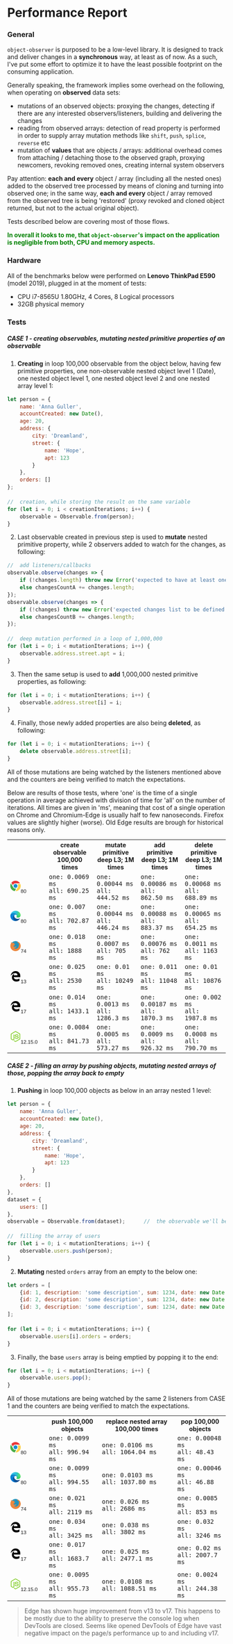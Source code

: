 # Performance Report

### General
`object-observer` is purposed to be a low-level library.
It is designed to track and deliver changes in a __synchronous__ way, at least as of now.
As a such, I've put some effort to optimize it to have the least possible footprint on the consuming application.

Generally speaking, the framework implies some overhead on the following, when operating on __observed__ data sets:
- mutations of an observed objects: proxying the changes, detecting if there are any interested observers/listeners, building and delivering the changes
- reading from observed arrays: detection of read property is performed in order to supply array mutation methods like `shift`, `push`, `splice`, `reverse` etc
- mutation of __values__ that are objects / arrays: additional overhead comes from attaching / detaching those to the observed graph, proxying newcomers, revoking removed ones, creating internal system observers

Pay attention: __each and every__ object / array (including all the nested ones) added to the observed tree processed by means of cloning and turning into observed one; in the same way, __each and every__ object / array removed from the observed tree is being 'restored' (proxy revoked and cloned object returned, but not to the actual original object).

Tests described below are covering most of those flows.

<span style="color:green">__In overall it looks to me, that `object-observer`'s impact on the application is negligible from both, CPU and memory aspects.__
</span>

### Hardware
All of the benchmarks below were performed on __Lenovo ThinkPad E590__ (model 2019), plugged in at the moment of tests:
- CPU i7-8565U 1.80GHz, 4 Cores, 8 Logical processors
- 32GB physical memory

### Tests

##### __CASE 1__ - creating observables, mutating nested primitive properties of an observable

1. __Creating__ in loop 100,000 observable from the object below, having few primitive properties, one non-observable nested object level 1 (Date), one nested object level 1, one nested object level 2 and one nested array level 1:
```javascript
let person = {
    name: 'Anna Guller',
    accountCreated: new Date(),
    age: 20,
    address: {
        city: 'Dreamland',
        street: {
            name: 'Hope',
            apt: 123
        }
    },
    orders: []
};

//  creation, while storing the result on the same variable
for (let i = 0; i < creationIterations; i++) {
    observable = Observable.from(person);
}
```

2. Last observable created in previous step is used to __mutate__ nested primitive property, while 2 observers added to watch for the changes, as following:
```javascript
//	add listeners/callbacks
observable.observe(changes => {
    if (!changes.length) throw new Error('expected to have at least one change in the list');
    else changesCountA += changes.length;
});
observable.observe(changes => {
    if (!changes) throw new Error('expected changes list to be defined');
    else changesCountB += changes.length;
});

//  deep mutation performed in a loop of 1,000,000
for (let i = 0; i < mutationIterations; i++) {
    observable.address.street.apt = i;
}
```

3. Then the same setup is used to __add__ 1,000,000 nested primitive properties, as following:
```javascript
for (let i = 0; i < mutationIterations; i++) {
    observable.address.street[i] = i;
}
```

4. Finally, those newly added properties are also being __deleted__, as following:
```javascript
for (let i = 0; i < mutationIterations; i++) {
    delete observable.address.street[i];
}
```

All of those mutations are being watched by the listeners mentioned above and the counters are being verified to match the expectations.

Below are results of those tests, where 'one' is the time of a single operation in average achieved with division of time for 'all' on the number of iterations.
All times are given in 'ms', meaning that cost of a single operation on Chrome and Chromium-Edge is usually half to few nanoseconds. Firefox values are slightly higher (worse). Old Edge results are brough for historical reasons only.

<table>
    <tr>
        <th style="width:75px;white-space:nowrap"></th>
        <th>create observable<br>100,000 times</th>
        <th>mutate primitive<br>deep L3; 1M times</th>
        <th>add primitive<br>deep L3; 1M times</th>
        <th>delete primitive<br>deep L3; 1M times</th>
    </tr>
    <tr style="font-family:monospace">
        <td style="width:75px;white-space:nowrap;font-family:sans-serif"><img src="browser-icons/chrome.png"><sub>80</sub></td>
        <td>
            one: 0.0069 ms<br>
            all: 690.25 ms
        </td>
        <td>
            one: 0.00044 ms<br>
            all: 444.52 ms
        </td>
        <td>
            one: 0.00086 ms<br>
            all: 862.50 ms
        </td>
        <td>
            one: 0.00068 ms<br>
            all: 688.89 ms
        </td>
    </tr>
    <tr style="font-family:monospace">
        <td style="width:75px;white-space:nowrap;font-family:sans-serif"><img src="browser-icons/edge-chromium.png"><sub>80</sub></td>
        <td>
            one: 0.007 ms<br>
            all: 702.87 ms
        </td>
        <td>
            one: 0.00044 ms<br>
            all: 446.24 ms
        </td>
        <td>
            one: 0.00088 ms<br>
            all: 883.37 ms
        </td>
        <td>
            one: 0.00065 ms<br>
            all: 654.25 ms
        </td>
    </tr>
    <tr style="font-family:monospace">
        <td style="width:75px;white-space:nowrap;font-family:sans-serif"><img src="browser-icons/firefox.png"><sub>74</sub></td>
        <td>
            one: 0.018 ms<br>
            all: 1888 ms
        </td>
        <td>
            one: 0.0007 ms<br>
            all: 705 ms
        </td>
        <td>
            one: 0.00076 ms<br>
            all: 762 ms
        </td>
        <td>
            one: 0.0011 ms<br>
            all: 1163 ms
        </td>
    </tr>
    <tr style="font-family:monospace">
        <td style="width:75px;white-space:nowrap;font-family:sans-serif"><img src="browser-icons/edge.png"><sub>13</sub></td>
        <td>
            one: 0.025 ms<br>
            all: 2530 ms
        </td>
        <td>
            one: 0.01 ms<br>
            all: 10249 ms
        </td>
        <td>
            one: 0.011 ms<br>
            all: 11048 ms
        </td>
        <td>
            one: 0.01 ms<br>
            all: 10876 ms
        </td>
    </tr>
    <tr style="font-family:monospace">
        <td style="width:75px;white-space:nowrap;font-family:sans-serif"><img src="browser-icons/edge.png"><sub>17</sub></td>
        <td>
            one: 0.014 ms<br>
            all: 1433.1 ms
        </td>
        <td>
            one: 0.0013 ms<br>
            all: 1286.3 ms
        </td>
        <td>
            one: 0.00187 ms<br>
            all: 1870.3 ms
        </td>
        <td>
            one: 0.002 ms<br>
            all: 1987.8 ms
        </td>
    </tr>
    <tr style="font-family:monospace">
        <td style="width:75px;white-space:nowrap;font-family:sans-serif"><img src="browser-icons/nodejs.png"><sub>12.15.0</sub></td>
        <td>
            one: 0.0084 ms<br>
            all: 841.73 ms
        </td>
        <td>
            one: 0.0005 ms<br>
            all: 573.27 ms
        </td>
        <td>
            one: 0.0009 ms<br>
            all: 926.32 ms
        </td>
        <td>
            one: 0.0008 ms<br>
            all: 790.70 ms
        </td>
    </tr>
</table>

##### __CASE 2__ - filling an array by pushing objects, mutating nested arrays of those, popping the array back to empty

1. __Pushing__ in loop 100,000 objects as below in an array nested 1 level:
```javascript
let person = {
    name: 'Anna Guller',
    accountCreated: new Date(),
    age: 20,
    address: {
        city: 'Dreamland',
        street: {
            name: 'Hope',
            apt: 123
        }
    },
    orders: []
},
dataset = {
    users: []
},
observable = Observable.from(dataset);      //  the observable we'll be working with

//  filling the array of users
for (let i = 0; i < mutationIterations; i++) {
    observable.users.push(person);
}
```

2. __Mutating__ nested `orders` array from an empty to the below one:
```javascript
let orders = [
    {id: 1, description: 'some description', sum: 1234, date: new Date()},
    {id: 2, description: 'some description', sum: 1234, date: new Date()},
    {id: 3, description: 'some description', sum: 1234, date: new Date()}
];

for (let i = 0; i < mutationIterations; i++) {
    observable.users[i].orders = orders;
}
```

3. Finally, the base `users` array is being emptied by popping it to the end:
```javascript
for (let i = 0; i < mutationIterations; i++) {
    observable.users.pop();
}
```

All of those mutations are being watched by the same 2 listeners from CASE 1 and the counters are being verified to match the expectations.

<table>
    <tr>
        <th style="width:75px;white-space:nowrap"></th>
        <th>push 100,000 objects</th>
        <th>replace nested array 100,000 times</th>
        <th>pop 100,000 objects</th>
    </tr>
    <tr style="font-family:monospace">
        <td style="width:75px;white-space:nowrap;font-family:sans-serif"><img src="browser-icons/chrome.png"><sub>80</sub></td>
        <td>
            one: 0.0099 ms<br>
            all: 996.94 ms
        </td>
        <td>
            one: 0.0106 ms<br>
            all: 1064.04 ms
        </td>
        <td>
            one: 0.00048 ms<br>
            all: 48.43 ms
        </td>
    </tr>
    <tr style="font-family:monospace">
        <td style="width:75px;white-space:nowrap;font-family:sans-serif"><img src="browser-icons/edge-chromium.png"><sub>80</sub></td>
        <td>
            one: 0.0099 ms<br>
            all: 994.55 ms
        </td>
        <td>
            one: 0.0103 ms<br>
            all: 1037.80 ms
        </td>
        <td>
            one: 0.00046 ms<br>
            all: 46.88 ms
        </td>
    </tr>
    <tr style="font-family:monospace">
        <td style="width:75px;white-space:nowrap;font-family:sans-serif"><img src="browser-icons/firefox.png"><sub>74</sub></td>
        <td>
            one: 0.021 ms<br>
            all: 2119 ms
        </td>
        <td>
            one: 0.026 ms<br>
            all: 2686 ms
        </td>
        <td>
            one: 0.0085 ms<br>
            all: 853 ms
        </td>
    </tr>
    <tr style="font-family:monospace">
        <td style="width:75px;white-space:nowrap;font-family:sans-serif"><img src="browser-icons/edge.png"><sub>13</sub></td>
        <td>
            one: 0.034 ms<br>
            all: 3425 ms
        </td>
        <td>
            one: 0.038 ms<br>
            all: 3802 ms
        </td>
        <td>
            one: 0.032 ms<br>
            all: 3246 ms
        </td>
    </tr>
    <tr style="font-family:monospace">
        <td style="width:75px;white-space:nowrap;font-family:sans-serif"><img src="browser-icons/edge.png"><sub>17</sub></td>
        <td>
            one: 0.017 ms<br>
            all: 1683.7 ms
        </td>
        <td>
            one: 0.025 ms<br>
            all: 2477.1 ms
        </td>
        <td>
            one: 0.02 ms<br>
            all: 2007.7 ms
        </td>
    </tr>
    <tr style="font-family:monospace">
        <td style="width:75px;white-space:nowrap;font-family:sans-serif"><img src="browser-icons/nodejs.png"><sub>12.15.0</sub></td>
        <td>
            one: 0.0095 ms<br>
            all: 955.73 ms
        </td>
        <td>
            one: 0.0108 ms<br>
            all: 1088.51 ms
        </td>
        <td>
            one: 0.0024 ms<br>
            all: 244.38 ms
        </td>
    </tr>
</table>

> Edge has shown huge improvement from v13 to v17.
This happens to be mostly due to the ability to preserve the console log when DevTools are closed.
Seems like opened DevTools of Edge have vast negative impact on the page/s performance up to and including v17.